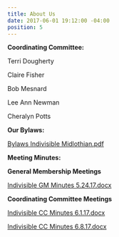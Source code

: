 ```yaml
---
title: About Us
date: 2017-06-01 19:12:00 -04:00
position: 5
---
```


**Coordinating Committee:**

Terri Dougherty

Claire Fisher

Bob Mesnard

Lee Ann Newman

Cheralyn Potts

**Our Bylaws:**

[Bylaws Indivisible Midlothian.pdf](/uploads/ByLaws%20Indivisible%20Midlothian.pdf)

**Meeting Minutes:**

**General Membership Meetings**

[Indivisible GM Minutes 5.24.17.docx](/uploads/Indivisible%20GM%20Minutes%205.24.17.docx)

**Coordinating Committee Meetings**

[Indivisible CC Minutes 6.1.17.docx](/uploads/Indivisible%20CC%20Minutes%206.1.17.docx)

[Indivisible CC Minutes 6.8.17.docx](/uploads/Indivisible%20CC%20Minutes%206.8.17-b73554.docx)